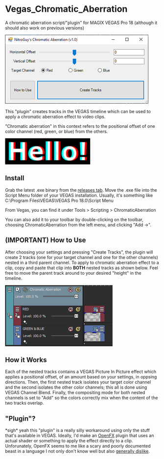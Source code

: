 # Vegas_Chromatic_Aberration

A chromatic aberration script/"plugin" for MAGIX VEGAS Pro 18 (although it should also work on previous versions)

![ChromaticAberration's Graphical User Interface](gui.png)

This "plugin" creates tracks in the VEGAS timeline which can be used to apply a chromatic aberration effect to video clips.

"Chromatic aberration" in this context refers to the positional offset of one color channel (red, green, or blue) from the others.

![Text with the chromatic aberration effect applied](text.png)

## Install

Grab the latest .exe binary from the [releases tab](https://github.com/NitroGuy10/Vegas_Chromatic_Aberration/releases/latest).
Move the .exe file into the Script Menu folder of your VEGAS installation.
Usually, it's something like C:\\Program Files\\VEGAS\\VEGAS Pro 18.0\\Script Menu

From Vegas, you can find it under Tools > Scripting > ChromaticAberration

You can also add it to your toolbar by double-clicking on the toolbar, choosing ChromaticAberration from the left menu, and clicking "Add ->".

## (IMPORTANT) How to Use

After choosing your settings and pressing "Create Tracks", the plugin will create 2 tracks (one for your target channel and one for the other channels) nested in a third parent channel.
To apply to chromatic aberration effect to a clip, copy and paste that clip into **BOTH** nested tracks as shown below.
Feel free to move the parent track around to your desired "height" in the timeline.

![The timeline tracks created by this plugin](timeline.png)

## How it Works

Each of the nested tracks contains a VEGAS Picture In Picture effect which applies a positional offset, of an amount based on your settings, in oppsing directions. Then, the first nested track isolates your target color channel and the second isolates the other color channels; this all is done using VEGAS Channel Blend. Finally, the compositing mode for both nested channels is set to "Add" so the colors correctly mix when the content of the two tracks overlap.

## "Plugin"?

\*sigh\* yeah this "plugin" is a really silly workaround using only the stuff that's available in VEGAS.
Ideally, I'd make an [OpenFX](http://openeffects.org/) plugin that uses an actual shader or something to apply the effect directly to a clip.
Unforunately, OpenFX seems to me like a scary and poorly documented beast in a language I not only don't know well but also [generally dislike](https://blog.prydt.xyz/posts/programming-language-opinions/#c-1).
